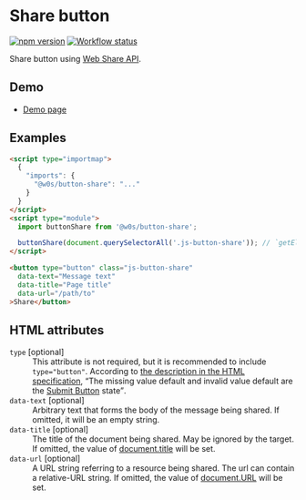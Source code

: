 # Share button

[![npm version](https://badge.fury.io/js/%40w0s%2Fbutton-share.svg)](https://www.npmjs.com/package/@w0s/button-share)
[![Workflow status](https://github.com/SaekiTominaga/js-library-browser/actions/workflows/button-share.yml/badge.svg)](https://github.com/SaekiTominaga/js-library-browser/actions/workflows/button-share.yml)

Share button using [Web Share API](https://www.w3.org/TR/web-share/).

## Demo

- [Demo page](https://saekitominaga.github.io/js-library-browser/packages/button-share/demo/)

## Examples

```HTML
<script type="importmap">
  {
    "imports": {
      "@w0s/button-share": "..."
    }
  }
</script>
<script type="module">
  import buttonShare from '@w0s/button-share';

  buttonShare(document.querySelectorAll('.js-button-share')); // `getElementById()` or `getElementsByClassName()` or `getElementsByTagName()` or `querySelector()` or `querySelectorAll()`
</script>

<button type="button" class="js-button-share"
  data-text="Message text"
  data-title="Page title"
  data-url="/path/to"
>Share</button>
```

## HTML attributes

<dl>
<dt><code>type</code> [optional]</dt>
<dd>This attribute is not required, but it is recommended to include <code>type="button"</code>. According to <a href="https://html.spec.whatwg.org/multipage/form-elements.html#attr-button-type">the description in the HTML specification</a>, <q cite="https://html.spec.whatwg.org/multipage/form-elements.html#attr-button-type">The missing value default and invalid value default are the <a href="https://html.spec.whatwg.org/multipage/form-elements.html#attr-button-type-submit-state">Submit Button</a> state</q>.</dd>
<dt><code>data-text</code> [optional]</dt>
<dd>Arbitrary text that forms the body of the message being shared. If omitted, it will be an empty string.</dd>
<dt><code>data-title</code> [optional]</dt>
<dd>The title of the document being shared. May be ignored by the target. If omitted, the value of <a href="https://developer.mozilla.org/en-US/docs/Web/API/Document/title">document.title</a> will be set.</dd>
<dt><code>data-url</code> [optional]</dt>
<dd>A URL string referring to a resource being shared. The url can contain a relative-URL string. If omitted, the value of <a href="https://developer.mozilla.org/en-US/docs/Web/API/Document/URL">document.URL</a> will be set.</dd>
</dl>
